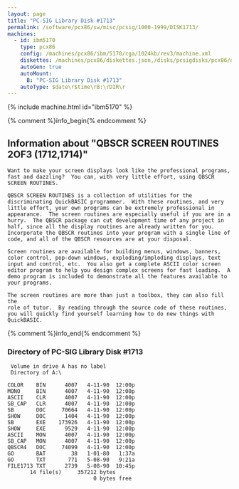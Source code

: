 ```yaml
---
layout: page
title: "PC-SIG Library Disk #1713"
permalink: /software/pcx86/sw/misc/pcsig/1000-1999/DISK1713/
machines:
  - id: ibm5170
    type: pcx86
    config: /machines/pcx86/ibm/5170/cga/1024kb/rev3/machine.xml
    diskettes: /machines/pcx86/diskettes.json,/disks/pcsigdisks/pcx86/diskettes.json
    autoGen: true
    autoMount:
      B: "PC-SIG Library Disk #1713"
    autoType: $date\r$time\rB:\rDIR\r
---
```


{% include machine.html id="ibm5170" %}

{% comment %}info_begin{% endcomment %}

## Information about "QBSCR SCREEN ROUTINES 2OF3 (1712,1714)"

    Want to make your screen displays look like the professional programs,
    fast and dazzling?  You can, with very little effort, using QBSCR
    SCREEN ROUTINES.
    
    QBSCR SCREEN ROUTINES is a collection of utilities for the
    discriminating QuickBASIC programmer.  With these routines, and very
    little effort, your own programs can be extremely professional in
    appearance.  The screen routines are especially useful if you are in a
    hurry.  The QBSCR package can cut development time of any project in
    half, since all the display routines are already written for you.
    Incorporate the QBSCR routines into your program with a single line of
    code, and all of the QBSCR resources are at your disposal.
    
    Screen routines are available for building menus, windows, banners,
    color control, pop-down windows, exploding/imploding displays, text
    input and control, etc.  You also get a complete ASCII color screen
    editor program to help you design complex screens for fast loading.  A
    demo program is included to demonstrate all the features available to
    your programs.
    
    The screen routines are more than just a toolbox, they can also fill the
    role of tutor.  By reading through the source code of these routines,
    you will quickly find yourself learning how to do new things with
    QuickBASIC.
{% comment %}info_end{% endcomment %}


### Directory of PC-SIG Library Disk #1713

     Volume in drive A has no label
     Directory of A:\

    COLOR    BIN      4007   4-11-90  12:00p
    MONO     BIN      4007   4-11-90  12:00p
    ASCII    CLR      4007   4-11-90  12:00p
    SB_CAP   CLR      4007   4-11-90  12:00p
    SB       DOC     70664   4-11-90  12:00p
    SHOW     DOC      1404   4-11-90  12:00p
    SB       EXE    173926   4-11-90  12:00p
    SHOW     EXE      9529   4-11-90  12:00p
    ASCII    MON      4007   4-11-90  12:00p
    SB_CAP   MON      4007   4-11-90  12:00p
    QBSCR4   DOC     74099   4-11-90  12:00p
    GO       BAT        38   1-01-80   1:37a
    GO       TXT       771   5-08-90   9:21a
    FILE1713 TXT      2739   5-08-90  10:45p
           14 file(s)     357212 bytes
                               0 bytes free
